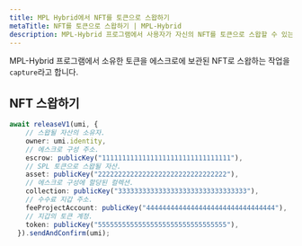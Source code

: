 ```yaml
---
title: MPL Hybrid에서 NFT를 토큰으로 스왑하기
metaTitle: NFT를 토큰으로 스왑하기 | MPL-Hybrid
description: MPL-Hybrid 프로그램에서 사용자가 자신의 NFT를 토큰으로 스왑할 수 있는 스왑 함수를 작성하는 방법을 학습합니다.
---
```


MPL-Hybrid 프로그램에서 소유한 토큰을 에스크로에 보관된 NFT로 스왑하는 작업을 `capture`라고 합니다.



## NFT 스왑하기

```ts
await releaseV1(umi, {
    // 스왑될 자산의 소유자.
    owner: umi.identity,
    // 에스크로 구성 주소.
    escrow: publicKey("11111111111111111111111111111111"),
    // SPL 토큰으로 스왑될 자산.
    asset: publicKey("22222222222222222222222222222222"),
    // 에스크로 구성에 할당된 컬렉션.
    collection: publicKey("33333333333333333333333333333333"),
    // 수수료 지갑 주소.
    feeProjectAccount: publicKey("44444444444444444444444444444444"),
    // 지갑의 토큰 계정.
    token: publicKey("55555555555555555555555555555555"),
  }).sendAndConfirm(umi);
```
